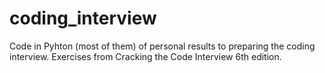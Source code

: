 # coding_interview
Code in Pyhton (most of them) of personal results to preparing the coding interview. Exercises from Cracking the Code Interview 6th edition.
